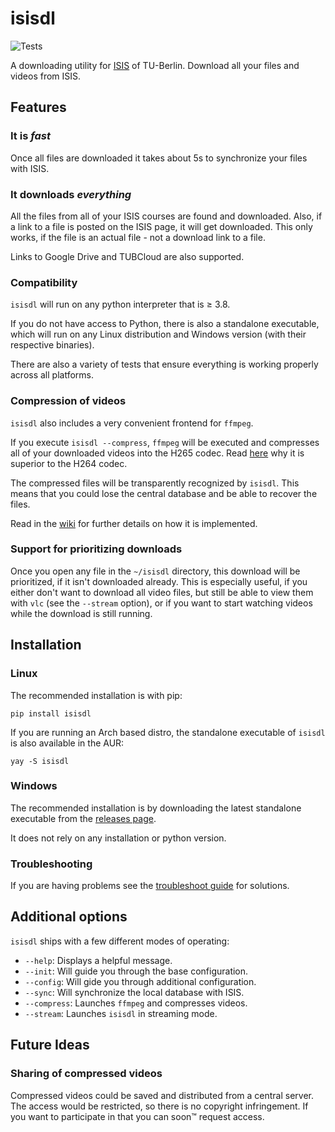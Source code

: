 # isisdl

![Tests](https://github.com/Emily3403/isisdl/actions/workflows/tests.yml/badge.svg)

A downloading utility for [ISIS](https://isis.tu-berlin.de/) of TU-Berlin. Download all your files and videos from ISIS.

## Features

### It is *fast*

Once all files are downloaded it takes about 5s to synchronize your files with ISIS.

### It downloads *everything*

All the files from all of your ISIS courses are found and downloaded. Also, if a link to a file is posted on the ISIS
page, it will get downloaded. This only works, if the file is an actual file - not a download link to a file.

Links to Google Drive and TUBCloud are also supported.

### Compatibility

`isisdl` will run on any python interpreter that is ≥ 3.8.

If you do not have access to Python, there is also a standalone executable, which will run on any Linux distribution and
Windows version (with their respective binaries).

There are also a variety of tests that ensure everything is working properly across all platforms.

### Compression of videos

`isisdl` also includes a very convenient frontend for `ffmpeg`.

If you execute `isisdl --compress`, `ffmpeg` will be
executed and compresses all of your downloaded videos into the H265 codec.
Read [here](https://www.boxcast.com/blog/hevc-h.265-vs.-h.264-avc-whats-the-difference) why it is superior to the H264
codec.

The compressed files will be transparently recognized by `isisdl`. This means that you could lose the central
database and be able to recover the files.

Read in the [wiki](https://github.com/Emily3403/isisdl/wiki/Compression) for further details on how it is implemented.

### Support for prioritizing downloads

Once you open any file in the `~/isisdl` directory, this download will be prioritized, if it isn't downloaded already.
This is especially useful, if you either don't want to download all video files, but still be able to view them
with `vlc` (see the `--stream` option), or if you want to start watching videos while the download is still running.

## Installation

### Linux

The recommended installation is with pip:

```shell
pip install isisdl
```

If you are running an Arch based distro, the standalone executable of `isisdl` is also available in the AUR:

```shell
yay -S isisdl
```

### Windows

The recommended installation is by downloading the latest standalone executable from the [releases page]().

It does not rely on any installation or python version.

### Troubleshooting

If you are having problems see the
[troubleshoot guide](https://github.com/Emily3403/isisdl/wiki/Installation#help-my-install-isnt-working) for solutions.

## Additional options

`isisdl` ships with a few different modes of operating:

- `--help`: Displays a helpful message.
- `--init`: Will guide you through the base configuration.
- `--config`: Will gide you through additional configuration.
- `--sync`: Will synchronize the local database with ISIS.
- `--compress`: Launches `ffmpeg` and compresses videos.
- `--stream`: Launches `isisdl` in streaming mode.

[//]: # (- `--subscribe`: Subscribes you to *all* publicly available courses)

[//]: # (- `--unsubscribe`: Unsubscribes you from the courses you subscribed to.)

## Future Ideas

### Sharing of compressed videos

Compressed videos could be saved and distributed from a central server. The access would be restricted, so there is no
copyright infringement. If you want to participate in that you can soon™ request access.

